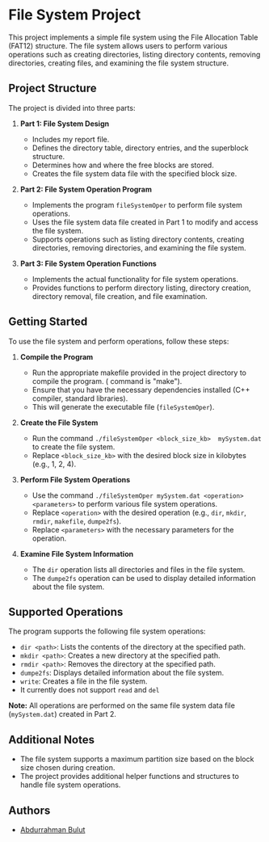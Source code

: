 # File System Project

This project implements a simple file system using the File Allocation Table (FAT12) structure. The file system allows users to perform various operations such as creating directories, listing directory contents, removing directories, creating files, and examining the file system structure.

## Project Structure

The project is divided into three parts:

1. **Part 1: File System Design**
   - Includes my report file.
   - Defines the directory table, directory entries, and the superblock structure.
   - Determines how and where the free blocks are stored.
   - Creates the file system data file with the specified block size.

2. **Part 2: File System Operation Program**
   - Implements the program `fileSystemOper` to perform file system operations.
   - Uses the file system data file created in Part 1 to modify and access the file system.
   - Supports operations such as listing directory contents, creating directories, removing directories, and examining the file system.

3. **Part 3: File System Operation Functions**
   - Implements the actual functionality for file system operations.
   - Provides functions to perform directory listing, directory creation, directory removal, file creation, and file examination.

## Getting Started

To use the file system and perform operations, follow these steps:

1. **Compile the Program**
   - Run the appropriate makefile provided in the project directory to compile the program. ( command is "make").
   - Ensure that you have the necessary dependencies installed (C++ compiler, standard libraries).
   - This will generate the executable file (`fileSystemOper`).

2. **Create the File System**
   - Run the command `./fileSystemOper <block_size_kb>  mySystem.dat ` to create the file system.
   - Replace `<block_size_kb>` with the desired block size in kilobytes (e.g., 1, 2, 4).

3. **Perform File System Operations**
   - Use the command `./fileSystemOper mySystem.dat <operation> <parameters>` to perform various file system operations.
   - Replace `<operation>` with the desired operation (e.g., `dir`, `mkdir`, `rmdir`, `makefile`, `dumpe2fs`).
   - Replace `<parameters>` with the necessary parameters for the operation.

4. **Examine File System Information**
   - The `dir` operation lists all directories and files in the file system. 
   - The `dumpe2fs` operation can be used to display detailed information about the file system.

## Supported Operations

The program supports the following file system operations:

- `dir <path>`: Lists the contents of the directory at the specified path.
- `mkdir <path>`: Creates a new directory at the specified path.
- `rmdir <path>`: Removes the directory at the specified path.
- `dumpe2fs`: Displays detailed information about the file system.
- `write`: Creates a file in the file system.
- It currently does not support `read` and `del`

**Note:** All operations are performed on the same file system data file (`mySystem.dat`) created in Part 2.

## Additional Notes

- The file system supports a maximum partition size based on the block size chosen during creation.
- The project provides additional helper functions and structures to handle file system operations.

## Authors

- [Abdurrahman Bulut](https://github.com/abdurrahmanbulut)

